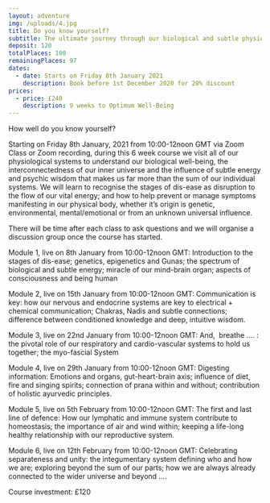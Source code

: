 ```yaml
---
layout: adventure
img: /uploads/4.jpg
title: Do you know yourself?
subtitle: The ultimate journey through our biological and subtle physiology
deposit: 120
totalPlaces: 100
remainingPlaces: 97
dates:
  - date: Starts on Friday 8th January 2021
    description: Book before 1st December 2020 for 20% discount
prices:
  - price: £240
    description: 9 weeks to Optimum Well-Being
---
```

How well do you know yourself?

Starting on Friday 8th January, 2021 from 10:00-12noon GMT via Zoom Class or Zoom recording, during this 6 week course we visit all of our physiological systems to understand our biological well-being, the interconnectedness of our inner universe and the influence of subtle energy and psychic wisdom that makes us far more than the sum of our individual systems. We will learn to recognise the stages of dis-ease as disruption to the flow of our vital energy; and how to help prevent or manage symptoms manifesting in our physical body, whether it’s origin is genetic, environmental, mental/emotional or from an unknown universal influence.

There will be time after each class to ask questions and we will organise a discussion group once the course has started.

Module 1, live on 8th January from 10:00-12noon GMT: Introduction to the stages of dis-ease; genetics, epigenetics and Gunas; the spectrum of biological and subtle energy; miracle of our mind-brain organ; aspects of consciousness and being human

Module 2, live on 15th January from 10:00-12noon GMT: Communication is key: how our nervous and endocrine systems are key to electrical + chemical communication; Chakras, Nadis and subtle connections; difference between conditioned knowledge and deep, intuitive wisdom.

Module 3, live on 22nd January from 10:00-12noon GMT: And,  breathe …. : the pivotal role of our respiratory and cardio-vascular systems to hold us together; the myo-fascial System

Module 4, live on 29th January from 10:00-12noon GMT: Digesting information: Emotions and organs, gut-heart-brain axis; influence of diet, fire and singing spirits; connection of prana within and without; contribution of holistic ayurvedic principles.

Module 5, live on 5th February from 10:00-12noon GMT: The first and last line of defence: How our lymphatic and immune system contribute to homeostasis; the importance of air and wind within; keeping a life-long healthy relationship with our reproductive system.

Module 6, live on 12th February from 10:00-12noon GMT: Celebrating separateness and unity: the integumentary system defining who and how we are; exploring beyond the sum of our parts; how we are always already connected to the wider universe and beyond ….

Course investment: £120